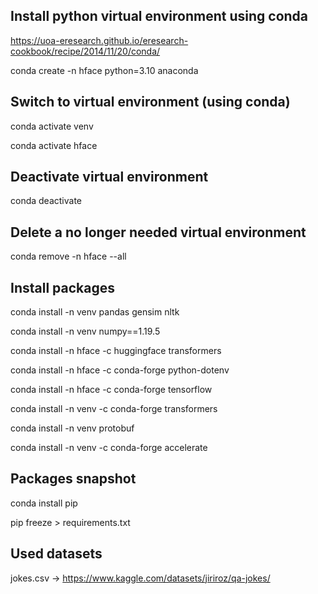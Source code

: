 ## Install python virtual environment using conda

https://uoa-eresearch.github.io/eresearch-cookbook/recipe/2014/11/20/conda/

conda create -n hface python=3.10 anaconda

## Switch to virtual environment (using conda)

conda activate venv

conda activate hface

## Deactivate virtual environment

conda deactivate

## Delete a no longer needed virtual environment

conda remove -n hface --all

## Install packages

conda install -n venv pandas gensim nltk

<!-- for transformers pipeline - this requires older version of numpy -->

<!-- conda remove -n venv numpy -->

conda install -n venv numpy==1.19.5

conda install -n hface -c huggingface transformers

conda install -n hface -c conda-forge python-dotenv

conda install -n hface -c conda-forge tensorflow

conda install -n venv -c conda-forge transformers

conda install -n venv protobuf

conda install -n venv -c conda-forge accelerate

## Packages snapshot

conda install pip

pip freeze > requirements.txt

## Used datasets

jokes.csv -> https://www.kaggle.com/datasets/jiriroz/qa-jokes/
